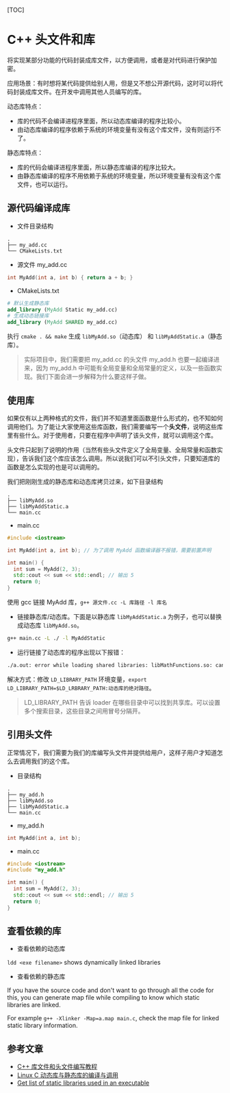 [TOC]

# C++ 头文件和库

将实现某部分功能的代码封装成库文件，以方便调用，或者是对代码进行保护加密。

应用场景：有时想将某代码提供给别人用，但是又不想公开源代码，这时可以将代码封装成库文件。在开发中调用其他人员编写的库。

动态库特点：

- 库的代码不会编译进程序里面，所以动态库编译的程序比较小。
- 由动态库编译的程序依赖于系统的环境变量有没有这个库文件，没有则运行不了。

 静态库特点：

- 库的代码会编译进程序里面，所以静态库编译的程序比较大。
- 由静态库编译的程序不用依赖于系统的环境变量，所以环境变量有没有这个库文件，也可以运行。

## 源代码编译成库

- 文件目录结构

```
.
├── my_add.cc
└── CMakeLists.txt
```

- 源文件 my_add.cc

```cpp
int MyAdd(int a, int b) { return a + b; }
```

- CMakeLists.txt

```cmake
# 默认生成静态库
add_library (MyAdd Static my_add.cc)
# 生成动态链接库
add_library (MyAdd SHARED my_add.cc)
```

执行 `cmake . && make` 生成 `libMyAdd.so`（动态库） 和 `libMyAddStatic.a`（静态库）。

> 实际项目中，我们需要把 my_add.cc 的头文件 my_add.h 也要一起编译进来，因为 my_add.h 中可能有全局变量和全局常量的定义，以及一些函数实现。我们下面会进一步解释为什么要这样子做。

## 使用库

如果仅有以上两种格式的文件，我们并不知道里面函数是什么形式的，也不知如何调用他们。为了能让大家使用这些库函数，我们需要编写一个**头文件**，说明这些库里有些什么。对于使用者，只要在程序中声明了该头文件，就可以调用这个库。

头文件只起到了说明的作用（当然有些头文件定义了全局变量、全局常量和函数实现），告诉我们这个库应该怎么调用。所以说我们可以不引头文件，只要知道库的函数是怎么实现的也是可以调用的。

我们把刚刚生成的静态库和动态库拷贝过来，如下目录结构

```
.
├── libMyAdd.so
├── libMyAddStatic.a
└── main.cc
```

- main.cc

```cpp
#include <iostream>

int MyAdd(int a, int b); // 为了调用 MyAdd 函数编译器不报错，需要前置声明

int main() {
  int sum = MyAdd(2, 3);
  std::cout << sum << std::endl; // 输出 5
  return 0;
}

```

使用 gcc 链接 MyAdd 库，`g++ 源文件.cc -L 库路径 -l 库名`

- 链接静态库/动态库。下面是以静态库 `libMyAddStatic.a` 为例子，也可以替换成动态库 `libMyAdd.so`。

```bash
g++ main.cc -L ./ -l MyAddStatic
```

- 运行链接了动态库的程序出现以下报错：

```bash
./a.out: error while loading shared libraries: libMathFunctions.so: cannot open shared object file: No such file or directory
```

解决方式：修改 `LD_LIBRARY_PATH` 环境变量，`export LD_LIBRARY_PATH=$LD_LRBRARY_PATH:动态库的绝对路径`。

>LD_LIBRARY_PATH 告诉 loader 在哪些目录中可以找到共享库。可以设置多个搜索目录，这些目录之间用冒号分隔开。

## 引用头文件

正常情况下，我们需要为我们的库编写头文件并提供给用户，这样子用户才知道怎么去调用我们的这个库。

- 目录结构

```
.
├── my_add.h
├── libMyAdd.so
├── libMyAddStatic.a
└── main.cc
```

- my_add.h

```cpp
int MyAdd(int a, int b);
```

- main.cc

```cpp
#include <iostream>
#include "my_add.h"

int main() {
  int sum = MyAdd(2, 3);
  std::cout << sum << std::endl; // 输出 5
  return 0;
}

```

## 查看依赖的库

- 查看依赖的动态库

`ldd <exe filename>` shows dynamically linked libraries

- 查看依赖的静态库

If you have the source code and don't want to go through all the code for this, you can generate map file while compiling to know which static libraries are linked.

For example `g++ -Xlinker -Map=a.map main.c`, check the map file for linked static library information.

## 参考文章

- [C++ 库文件和头文件编写教程](https://mp.weixin.qq.com/s?__biz=MzU0NjgzMDIxMQ==&mid=2247487161&idx=2&sn=400446ef9ac6907499773f0269a667ce&chksm=fb56ec55cc216543e34a8534dcb8b93a7e925060395bb3215dadcf06a8f28aba1756c6178a10&scene=27)
- [Linux C 动态库与静态库的编译与调用](http://t.csdn.cn/UQNbo)
- [Get list of static libraries used in an executable](https://stackoverflow.com/questions/1124571/get-list-of-static-libraries-used-in-an-executable)